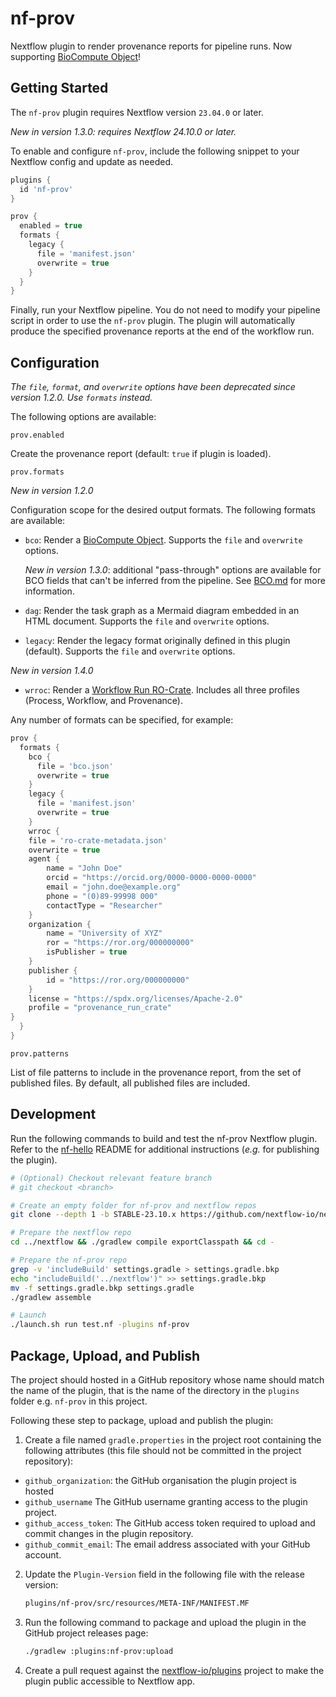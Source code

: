 # nf-prov

Nextflow plugin to render provenance reports for pipeline runs. Now supporting [BioCompute Object](https://biocomputeobject.org/)!

## Getting Started

The `nf-prov` plugin requires Nextflow version `23.04.0` or later.

_New in version 1.3.0: requires Nextflow 24.10.0 or later._

To enable and configure `nf-prov`, include the following snippet to your Nextflow config and update as needed.

```groovy
plugins {
  id 'nf-prov'
}

prov {
  enabled = true
  formats {
    legacy {
      file = 'manifest.json'
      overwrite = true
    }
  }
}
```

Finally, run your Nextflow pipeline. You do not need to modify your pipeline script in order to use the `nf-prov` plugin. The plugin will automatically produce the specified provenance reports at the end of the workflow run.

## Configuration

_The `file`, `format`, and `overwrite` options have been deprecated since version 1.2.0. Use `formats` instead._

The following options are available:

`prov.enabled`

Create the provenance report (default: `true` if plugin is loaded).

`prov.formats`

_New in version 1.2.0_

Configuration scope for the desired output formats. The following formats are available:

- `bco`: Render a [BioCompute Object](https://biocomputeobject.org/). Supports the `file` and `overwrite` options.

  _New in version 1.3.0_: additional "pass-through" options are available for BCO fields that can't be inferred from the pipeline. See [BCO.md](./BCO.md) for more information.

- `dag`: Render the task graph as a Mermaid diagram embedded in an HTML document. Supports the `file` and `overwrite` options.

- `legacy`: Render the legacy format originally defined in this plugin (default). Supports the `file` and `overwrite` options.

_New in version 1.4.0_

- `wrroc`: Render a [Workflow Run RO-Crate](https://www.researchobject.org/workflow-run-crate/). Includes all three profiles (Process, Workflow, and Provenance).

Any number of formats can be specified, for example:

```groovy
prov {
  formats {
    bco {
      file = 'bco.json'
      overwrite = true
    }
    legacy {
      file = 'manifest.json'
      overwrite = true
    }
    wrroc {
    file = 'ro-crate-metadata.json'
    overwrite = true
    agent {
        name = "John Doe"
        orcid = "https://orcid.org/0000-0000-0000-0000"
        email = "john.doe@example.org"
        phone = "(0)89-99998 000"
        contactType = "Researcher"
    }
    organization {
        name = "University of XYZ"
        ror = "https://ror.org/000000000"
        isPublisher = true
    }
    publisher {
        id = "https://ror.org/000000000"
    }
    license = "https://spdx.org/licenses/Apache-2.0"
    profile = "provenance_run_crate"
}
  }
}
```

`prov.patterns`

List of file patterns to include in the provenance report, from the set of published files. By default, all published files are included.

## Development

Run the following commands to build and test the nf-prov Nextflow plugin. Refer to the [nf-hello](https://github.com/nextflow-io/nf-hello) README for additional instructions (_e.g._ for publishing the plugin).

```bash
# (Optional) Checkout relevant feature branch
# git checkout <branch>

# Create an empty folder for nf-prov and nextflow repos
git clone --depth 1 -b STABLE-23.10.x https://github.com/nextflow-io/nextflow ../nextflow

# Prepare the nextflow repo
cd ../nextflow && ./gradlew compile exportClasspath && cd -

# Prepare the nf-prov repo
grep -v 'includeBuild' settings.gradle > settings.gradle.bkp
echo "includeBuild('../nextflow')" >> settings.gradle.bkp
mv -f settings.gradle.bkp settings.gradle
./gradlew assemble

# Launch
./launch.sh run test.nf -plugins nf-prov
```

## Package, Upload, and Publish

The project should hosted in a GitHub repository whose name should match the name of the plugin,
that is the name of the directory in the `plugins` folder e.g. `nf-prov` in this project.

Following these step to package, upload and publish the plugin:

1. Create a file named `gradle.properties` in the project root containing the following attributes
   (this file should not be committed in the project repository):

- `github_organization`: the GitHub organisation the plugin project is hosted
- `github_username` The GitHub username granting access to the plugin project.
- `github_access_token`: The GitHub access token required to upload and commit changes in the plugin repository.
- `github_commit_email`: The email address associated with your GitHub account.

2. Update the `Plugin-Version` field in the following file with the release version:

   ```bash
   plugins/nf-prov/src/resources/META-INF/MANIFEST.MF
   ```

3. Run the following command to package and upload the plugin in the GitHub project releases page:

   ```bash
   ./gradlew :plugins:nf-prov:upload
   ```

4. Create a pull request against the [nextflow-io/plugins](https://github.com/nextflow-io/plugins/blob/main/plugins.json)
   project to make the plugin public accessible to Nextflow app.
